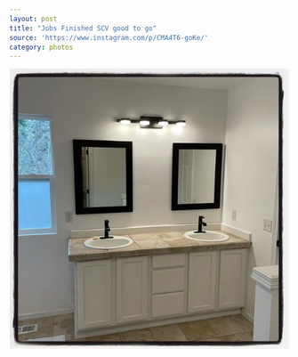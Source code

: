 ```yaml
---
layout: post
title: "Jobs Finished SCV good to go"
source: 'https://www.instagram.com/p/CMA4T6-goKe/'
category: photos
---
```


[![Jobs Finished SCV good to go](/instagram/th-CMA4T6-goKe.jpg)](https://www.instagram.com/p/CMA4T6-goKe/)
